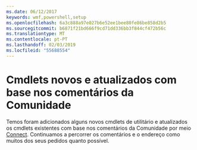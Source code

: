 ```yaml
---
ms.date: 06/12/2017
keywords: wmf,powershell,setup
ms.openlocfilehash: 6a3c888a97e027b6e52ee1bee80fe86be858d2b5
ms.sourcegitcommit: b6871f21bd666f9cd71dd336bb3f844cf472b56c
ms.translationtype: MT
ms.contentlocale: pt-PT
ms.lasthandoff: 02/03/2019
ms.locfileid: "55688554"
---
```

# <a name="new-and-updated-cmdlets-based-on-community-feedback"></a>Cmdlets novos e atualizados com base nos comentários da Comunidade
Temos foram adicionados alguns novos cmdlets de utilitário e atualizados os cmdlets existentes com base nos comentários da Comunidade por meio [Connect](https://connect.microsoft.com/powershell). Continuamos a percorrer os comentários e o endereço como muitos dos seus pedidos quanto possível.
